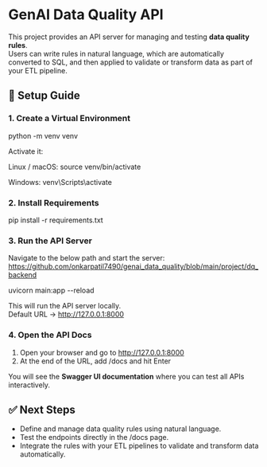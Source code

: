 # GenAI Data Quality API

This project provides an API server for managing and testing **data quality rules**.  
Users can write rules in natural language, which are automatically converted to SQL, and then applied to validate or transform data as part of your ETL pipeline.  

## 🚀 Setup Guide

### 1. Create a Virtual Environment
python -m venv venv

Activate it:

Linux / macOS:
source venv/bin/activate

Windows:
venv\Scripts\activate

### 2. Install Requirements
pip install -r requirements.txt

### 3. Run the API Server

Navigate to the below path and start the server:
https://github.com/onkarpatil7490/genai_data_quality/blob/main/project/dq_backend

uvicorn main:app --reload

This will run the API server locally.  
Default URL → http://127.0.0.1:8000

### 4. Open the API Docs
1. Open your browser and go to http://127.0.0.1:8000  
2. At the end of the URL, add /docs and hit Enter  

You will see the **Swagger UI documentation** where you can test all APIs interactively.   


## ✅ Next Steps
- Define and manage data quality rules using natural language.  
- Test the endpoints directly in the /docs page.  
- Integrate the rules with your ETL pipelines to validate and transform data automatically.  
